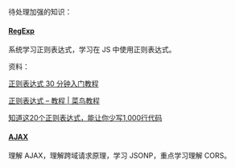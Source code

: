 待处理加强的知识：

#### [RegExp](https://github.com/china-kook/Liao_JS_practice-set/blob/master/%E6%A0%87%E5%87%86%E5%AF%B9%E8%B1%A1/RegExp.md)

系统学习正则表达式，学习在 JS 中使用正则表达式。

资料：

[正则表达式 30 分钟入门教程](http://www.cnblogs.com/deerchao/archive/2006/08/24/zhengzhe30fengzhongjiaocheng.html)

[正则表达式 – 教程 | 菜鸟教程](http://www.runoob.com/regexp/regexp-tutorial.html)

[知道这20个正则表达式，能让你少写1,000行代码](https://www.jianshu.com/p/e7bb97218946)

#### [AJAX](https://github.com/china-kook/Liao_JS_practice-set/blob/master/%E6%B5%8F%E8%A7%88%E5%99%A8/AJAX.md)

理解 AJAX，理解跨域请求原理，学习 JSONP，重点学习理解 CORS。


